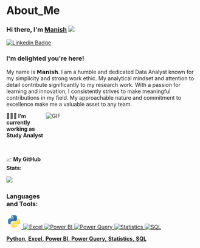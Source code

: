 # About_Me

### Hi there, I'm <a href="https://www.linkedin.com/in/manish110042/" target="_blank">Manish</a> <img src="https://media.giphy.com/media/hvRJCLFzcasrR4ia7z/giphy.gif" width="25px">

[![Linkedin Badge](https://img.shields.io/badge/-LinkedIn-0e76a8?style=flat-square&logo=Linkedin&logoColor=white)](https://www.linkedin.com/in/manish110042)


### I'm delighted you're here!

My name is 𝗠𝗮𝗻𝗶𝘀𝗵. I am a humble and dedicated Data Analyst known for my simplicity and strong work ethic. My analytical mindset and attention to detail contribute significantly to my research work. With a passion for learning and innovation, I consistently strives to make meaningful contributions in my field. My approachable nature and commitment to excellence make me a valuable asset to any team.

<img align="right" alt="GIF" src="https://github.com/Manish-Data-Analyst/Manish-Data-Analyst/blob/d7c4ea1015dddf8da1eccfc56c26838a28e7cb4d/Manish_page-0001.jpg" width="400" height="225" />  


**👨🏻‍💻 I’m currently working as Study Analyst**


</br>


<!--END_SECTION:waka-->


📈 **My GitHub Stats:**

<p>
  <img height="180em" src="https://github-readme-stats.vercel.app/api?username=Manish-Data-Analyst&show_icons=true&hide_border=true&&count_private=true&include_all_commits=true" />
</p>

<h3 align="left">Languages and Tools:</h3>
<p align="left">
  <a href="https://www.python.org" target="_blank" rel="noreferrer">
    <img src="https://raw.githubusercontent.com/devicons/devicon/master/icons/python/python-original.svg" alt="Python" width="40" height="40"/>
  </a>
  
  <a href="https://www.microsoft.com/en-us/microsoft-365/excel" target="_blank" rel="noreferrer">
    <img src="https://img.icons8.com/color/48/000000/microsoft-excel-2019.png" alt="Excel" width="40" height="40"/>
  </a>
  
  <a href="https://powerbi.microsoft.com/" target="_blank" rel="noreferrer">
    <img src="https://img.icons8.com/color/48/000000/power-bi.png" alt="Power BI" width="40" height="40"/>
  </a>
  
  <a href="https://learn.microsoft.com/en-us/power-query/" target="_blank" rel="noreferrer">
    <img src="https://img.icons8.com/color/48/000000/ms-excel.png" alt="Power Query" width="40" height="40"/>
  </a>
  
  <a href="https://en.wikipedia.org/wiki/Statistics" target="_blank" rel="noreferrer">
    <img src="https://img.icons8.com/color/48/000000/combo-chart--v1.png" alt="Statistics" width="40" height="40"/>
  </a>
  <a href="https://www.microsoft.com/en-us/sql-server" target="_blank" rel="noreferrer">
    <img src="https://img.icons8.com/color/48/000000/sql.png" alt="SQL" width="40" height="40"/>
</p>

 **Python,**
 **Excel,**
 **Power BI,**
 **Power Query,**
 **Statistics,**
 **SQL**
<p>
